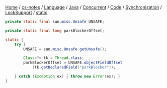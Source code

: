 [Home](https://mengxianbin.github.io) /
[cs-notes](https://mengxianbin.github.io/cs-notes/site) /
[Language](https://mengxianbin.github.io/cs-notes/site/Language) /
[Java](https://mengxianbin.github.io/cs-notes/site/Language/Java) /
[Concurrent](https://mengxianbin.github.io/cs-notes/site/Language/Java/Concurrent) /
[Code](https://mengxianbin.github.io/cs-notes/site/Language/Java/Concurrent/Code) /
[Synchronization](https://mengxianbin.github.io/cs-notes/site/Language/Java/Concurrent/Code/Synchronization) /
[LockSupport](https://mengxianbin.github.io/cs-notes/site/Language/Java/Concurrent/Code/Synchronization/LockSupport) /
[static](https://mengxianbin.github.io/cs-notes/site/Language/Java/Concurrent/Code/Synchronization/LockSupport/static)

```java
private static final sun.misc.Unsafe UNSAFE;

private static final long parkBlockerOffset;

static {
    try {
        UNSAFE = sun.misc.Unsafe.getUnsafe();

        Class<?> tk = Thread.class;
        parkBlockerOffset = UNSAFE.objectFieldOffset
            (tk.getDeclaredField("parkBlocker"));

    } catch (Exception ex) { throw new Error(ex); }
}
```
